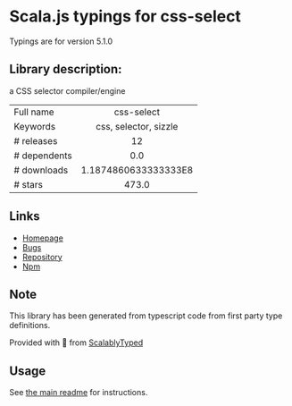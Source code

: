 
# Scala.js typings for css-select

Typings are for version 5.1.0

## Library description:
a CSS selector compiler/engine

|                    |                 |
| ------------------ | :-------------: |
| Full name          | css-select |
| Keywords           | css, selector, sizzle |
| # releases         | 12 |
| # dependents       | 0.0 |
| # downloads        | 1.1874860633333333E8 |
| # stars            | 473.0 |

## Links
- [Homepage](https://github.com/fb55/css-select#readme)
- [Bugs](https://github.com/fb55/css-select/issues)
- [Repository](https://github.com/fb55/css-select)
- [Npm](https://www.npmjs.com/package/css-select)
    


## Note
This library has been generated from typescript code from first party type definitions.

Provided with :purple_heart: from [ScalablyTyped](https://github.com/oyvindberg/ScalablyTyped)

## Usage
See [the main readme](../../readme.md) for instructions.


